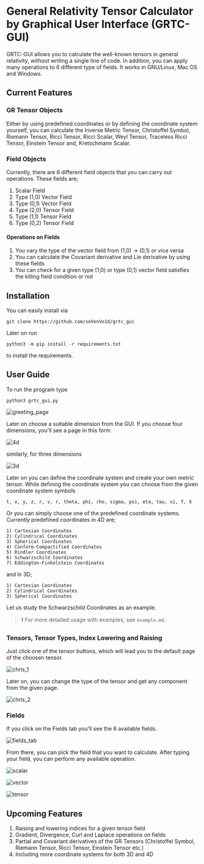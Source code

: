 # General Relativity Tensor Calculator by Graphical User Interface (GRTC-GUI)

GRTC-GUI allows you to calculate the well-known tensors in general relativity, without writing a single line of code. In addition, you can apply many operations to 6 different type of fields. It works in GNU/Linux, Mac OS and Windows.

## Current Features

### GR Tensor Objects

Either by using predefined coordinates or by defining the coordinate system yourself, you can calculate the Inverse Metric Tensor, Christoffel Symbol, Riemann Tensor, Ricci Tensor, Ricci Scalar, Weyl Tensor, Traceless Ricci Tensor, Einstein Tensor and, Kretschmann Scalar.

### Field Objects

Currently, there are 6 different field objects that you can carry out operations. These fields are;

1) Scalar Field
2) Type (1,0) Vector Field
3) Type (0,1) Vector Field
4) Type (2,0) Tensor Field
5) Type (1,1) Tensor Field
6) Type (0,2) Tensor Field

#### Operations on Fields

1) You vary the type of the vector field from (1,0) -> (0,1) or vice versa
2) You can calculate the Covariant derivative and Lie derivative by using these fields
3) You can check for a given type (1,0) or type (0,1) vector field satisfies the
killing field condition or not

## Installation

You can easily install via

    git clone https://github.com/seVenVo1d/grtc_gui

Later on run

    python3 -m pip install -r requirements.txt

to install the requirements.

## User Guide

To run the program type

    python3 grtc_gui.py

![greeting_page](https://user-images.githubusercontent.com/45866787/198973226-3cb1b794-15ca-4926-9b5f-55743dac78bd.png)

Later on choose a suitable dimension from the GUI. If you choose four dimensions, you'll see a page in this form

![4d](https://user-images.githubusercontent.com/45866787/198973300-ac36cd0f-1b01-4530-80c3-7c6d0da3ccf8.png)

similarly, for three dimensions

![3d](https://user-images.githubusercontent.com/45866787/198973467-1391e0ba-be1f-438c-a5bf-40a4d7494978.png)

Later on you can define the coordinate system and create your own metric tensor. While defining the coordinate system you can choose from the given coordinate system symbols

    t, x, y, z, r, v, r, theta, phi, rho, sigma, psi, eta, tau, xi, T, X

Or you can simply choose one of the predefined coordinate systems. Currently predefined coordinates in 4D are;

    1) Cartesian Coordinates
    2) Cylindrical Coordinates
    3) Spherical Coordinates
    4) Conform-Compactified Coordinates
    5) Rindler Coordinates
    6) Schwarzschild Coordinates
    7) Eddington-Finkelstein Coordinates

and in 3D;

    1) Cartesian Coordinates
    2) Cylindrical Coordinates
    3) Spherical Coordinates

Let us study the Schwarzschild Coordinates as an example.

> :exclamation: For more detailed usage with examples, see `example.md`.

### Tensors, Tensor Types, Index Lowering and Raising

Just click one of the tensor buttons, which will lead you to the default page of the choosen tensor.

![chris_1](https://user-images.githubusercontent.com/45866787/198973666-7b8e5607-0591-449a-8244-cdcac9bbca58.png)

Later on, you can change the type of the tensor and get any component from the given page.

![chris_2](https://user-images.githubusercontent.com/45866787/198973890-22bed6aa-c5fa-4238-89bb-72a29ea82e85.png)

### Fields

If you click on the Fields tab you'll see the 6 available fields.

![fields_tab](https://user-images.githubusercontent.com/45866787/198974014-29cd448d-9a8c-4c3c-ae4e-1de98e862a86.png)

From there, you can pick the field that you want to calculate. After typing your field, you can perform any available operation.

![scalar](https://user-images.githubusercontent.com/45866787/198974191-763724b2-22cb-4196-b39e-87b52f509f52.png)

![vector](https://user-images.githubusercontent.com/45866787/198974154-9478f0a5-b556-47c6-9496-f6f933a29a58.png)

![tensor](https://user-images.githubusercontent.com/45866787/198974166-7b9e7941-582f-485b-911a-1b7a8a01194e.png)

## Upcoming Features

1) Raising and lowering indices for a given tensor field
2) Gradient, Divergence, Curl and Laplace operations on fields
3) Partial and Covariant derivatives of the GR Tensors (Christoffel Symbol, Riemann Tensor, Ricci Tensor, Einstein Tensor etc.)
4) Including more coordinate systems for both 3D and 4D
